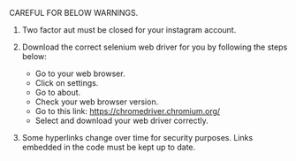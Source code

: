 CAREFUL FOR BELOW WARNINGS.

1) Two factor aut must be closed for your instagram account.

2) Download the correct selenium web driver for you by following the steps below:
    * Go to your web browser.
    * Click on settings.
    * Go to about.
    * Check your web browser version.
    * Go to this link: https://chromedriver.chromium.org/ 
    * Select and download your web driver correctly.
      
3) Some hyperlinks change over time for security purposes. Links embedded in the code must be kept up to date.
